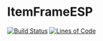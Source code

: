 # ItemFrameESP

[![Build Status](https://img.shields.io/jenkins/s/https/jenkins.amadorn.es/job/ItemFrameESP.svg)](https://jenkins.amadorn.es/job/ItemFrameESP/)
[![Lines of Code](https://tokei.rs/b1/github/therealfarfetchd/ItemFrameESP?category=code)](https://github.com/therealfarfetchd/ItemFrameESP)